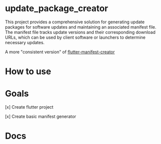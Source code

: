 # update_package_creator

This project provides a comprehensive solution for generating update packages for software updates and maintaining an associated manifest file. The manifest file tracks update versions and their corresponding download URLs, which can be used by client software or launchers to determine necessary updates.

A more "consistent version" of [flutter-manifest-creator](https://github.com/brutalzinn/flutter-manifest-creator)


# How to use

# Goals

[x] Create flutter project

[x] Create basic manifest generator


# Docs






